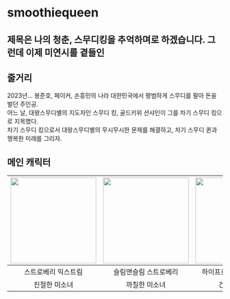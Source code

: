 # smoothiequeen

## 제목은 나의 청춘, 스무디킹을 추억하며로 하겠습니다. 그런데 이제 미연시를 곁들인

## 줄거리
2023년... 봉준호, 페이커, 손흥민의 나라 대한민국에서 평범하게 스무디를 팔아 돈을 벌던 주인공.<br>
어느 날, 대왕스무디별의 지도자인 스무디 킹, 골드키위 션샤인이 그를 차기 스무디 킹으로 지목했다.  <br>
차기 스무디 킹으로서 대왕스무디별의 무시무시한 문제를 해결하고, 차기 스무디 퀸과 행복한 미래를 그리자.

## 메인 캐릭터
| <img src="https://www.shinsegaefood.com/uimages/2021/06/07/14_%EC%8A%A4%ED%8A%B8%EB%A1%9C%EB%B2%A0%EB%A6%AC%EC%9D%B5%EC%8A%A4%ED%8A%B8%EB%A6%BC.jpg" width="200"> | <img src="https://www.shinsegaefood.com/uimages/2021/06/07/9_%EC%8A%AC%EB%A6%BC%EC%95%A4%EC%8A%AC%EB%A6%BC%EC%8A%A4%ED%8A%B8%EB%A1%9C%EB%B2%A0%EB%A6%AC.jpg" width="200"> | <img src="https://www.shinsegaefood.com/uimages/2021/06/07/4_%ED%95%98%EC%9D%B4%ED%94%84%EB%A1%9C%ED%8B%B4%EC%95%84%EB%AA%AC%EB%93%9C%EB%B0%94%EB%82%98%EB%82%98.jpg" width="200"> | <img src="https://www.shinsegaefood.com/uimages/2022/09/08/60_%EC%9E%90%EB%91%90%EC%8A%A4%EB%AC%B4%EB%94%94(1).jpg" width="200"> |
|:------------------:|:------------------:|:------------------:|:------------------:|
|   스트로베리 익스트림  |   슬림앤슬림 스트로베리  |   하이프로틴 아몬드 바나나  |   자두 스무디  |
|  친절한 미소녀 |  까칠한 미소녀  |  건강한 미소녀  | 성숙한 미소녀 |
